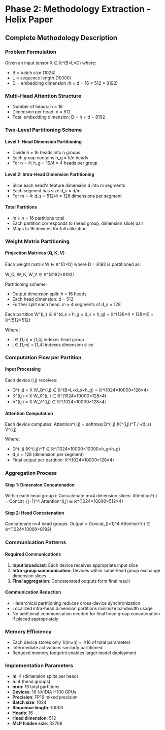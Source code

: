 # Phase 2: Methodology Extraction - Helix Paper

## Complete Methodology Description

### Problem Formulation
Given an input tensor X ∈ ℝ^(B×L×D) where:
- B = batch size (1024)
- L = sequence length (10000)
- D = embedding dimension (h × d = 16 × 512 = 8192)

### Multi-Head Attention Structure
- Number of heads: h = 16
- Dimension per head: d = 512
- Total embedding dimension: D = h × d = 8192

### Two-Level Partitioning Scheme

#### Level 1: Head Dimension Partitioning
- Divide h = 16 heads into n groups
- Each group contains h_g = h/n heads
- For n = 4: h_g = 16/4 = 4 heads per group

#### Level 2: Intra-Head Dimension Partitioning
- Slice each head's feature dimension d into m segments
- Each segment has size d_s = d/m
- For m = 4: d_s = 512/4 = 128 dimensions per segment

#### Total Partitions
- m × n = 16 partitions total
- Each partition corresponds to (head group, dimension slice) pair
- Maps to 16 devices for full utilization

### Weight Matrix Partitioning

#### Projection Matrices (Q, K, V)
Each weight matrix W ∈ ℝ^(D×D) where D = 8192 is partitioned as:

W_Q, W_K, W_V ∈ ℝ^(8192×8192)

Partitioning scheme:
- Output dimension split: h = 16 heads
- Each head dimension: d = 512
- Further split each head: m = 4 segments of d_s = 128

Each partition W^(i,j) ∈ ℝ^(d_s × h_g × d_s × h_g) = ℝ^(128×4 × 128×4) = ℝ^(512×512)

Where:
- i ∈ [1,n] = [1,4] indexes head group
- j ∈ [1,m] = [1,4] indexes dimension slice

### Computation Flow per Partition

#### Input Processing
Each device (i,j) receives:
- Q^(i,j) = X W_Q^(i,j) ∈ ℝ^(B×L×d_s×h_g) = ℝ^(1024×10000×128×4)
- K^(i,j) = X W_K^(i,j) ∈ ℝ^(1024×10000×128×4)
- V^(i,j) = X W_V^(i,j) ∈ ℝ^(1024×10000×128×4)

#### Attention Computation
Each device computes:
Attention^(i,j) = softmax(Q^(i,j) (K^(i,j))^T / √d_s) V^(i,j)

Where:
- Q^(i,j) (K^(i,j))^T ∈ ℝ^(1024×10000×10000×h_g×h_g)
- d_s = 128 (dimension per segment)
- Final output per partition: ℝ^(1024×10000×128×4)

### Aggregation Process

#### Step 1: Dimension Concatenation
Within each head group i:
Concatenate m=4 dimension slices:
Attention^(i) = Concat_{j=1}^4 Attention^(i,j) ∈ ℝ^(1024×10000×512×4)

#### Step 2: Head Concatenation
Concatenate n=4 head groups:
Output = Concat_{i=1}^4 Attention^(i) ∈ ℝ^(1024×10000×8192)

### Communication Patterns

#### Required Communications
1. **Input broadcast**: Each device receives appropriate input slice
2. **Intra-group communication**: Devices within same head group exchange dimension slices
3. **Final aggregation**: Concatenated outputs form final result

#### Communication Reduction
- Hierarchical partitioning reduces cross-device synchronization
- Localized intra-head dimension partitions minimize bandwidth usage
- No additional communication needed for final head group concatenation if placed appropriately

### Memory Efficiency
- Each device stores only 1/(m×n) = 1/16 of total parameters
- Intermediate activations similarly partitioned
- Reduced memory footprint enables larger model deployment

### Implementation Parameters
- **m**: 4 (dimension splits per head)
- **n**: 4 (head groups)
- **m×n**: 16 total partitions
- **Devices**: 16 NVIDIA H100 GPUs
- **Precision**: FP16 mixed precision
- **Batch size**: 1024
- **Sequence length**: 10000
- **Heads**: 16
- **Head dimension**: 512
- **MLP hidden size**: 32768